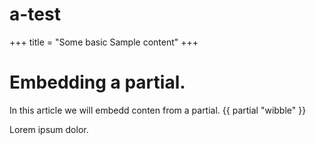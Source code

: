 # a-test

 +++
title = "Some basic Sample content"
+++

 # Embedding a partial.
In this article we will embedd conten from a partial.
{{ partial "wibble" }}

 Lorem ipsum dolor.
